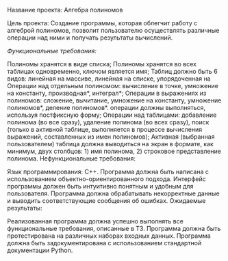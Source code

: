 Название проекта: Алгебра полиномов

Цель проекта: Создание программы, которая облегчит работу с алгеброй полиномов, позволит пользователю осуществлять различные операции над ними и получать результаты вычислений.

_Функциональные требования:_

Полиномы хранятся в виде списка;
Полиномы хранятся во всех таблицах одновременно, ключом является имя;
Таблиц должно быть 6 видов: линейная на массиве, линейная на списке, упорядоченная на
Операции над отдельным полиномом: вычисление в точке, умножение на константу,
производная*, интеграл*;
Операции в выражениях из полиномов: сложение, вычитание, умножение на константу,
умножение полиномов*, деление полиномов*. операции должны выполняться, используя
постфиксную форму;
Операции над таблицами: добавление полинома (во все сразу), удаление полинома (во всех
сразу), поиск (только в активной таблице, выполняется в процессе вычисления выражений,
составленных из имен полиномов);
Активная (выбранная пользователем) таблица должна выводиться на экран в формате, как
минимум, двух столбцов: 1) имя полинома, 2) строковое представление полинома.
Нефункциональные требования:

Язык программирования: C++.
Программа должна быть написана с использованием объектно-ориентированного подхода.
Интерфейс программы должен быть интуитивно понятным и удобным для пользователя.
Программа должна обрабатывать некорректные данные и выводить соответствующие сообщения об ошибках.
Ожидаемые результаты:

Реализованная программа должна успешно выполнять все функциональные требования, описанные в ТЗ.
Программа должна быть протестирована на различных наборах входных данных.
Программа должна быть задокументирована с использованием стандартной документации Python.
